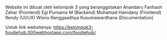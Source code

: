 Website ini dibuat oleh kelompok 3 yang beranggotakan
Anandaru Fanhash Zahar (Frontend)
Egi Purnama M (Backend)
Muhamad Hamdany (Frontend)
Rendy (UI/UX)
Wisnu Ranggaadhya Kusumawardhana (Documentation)

Untuk link websitenya: https://kelompok3-foodiehub.000webhostapp.com/foodiehub/
